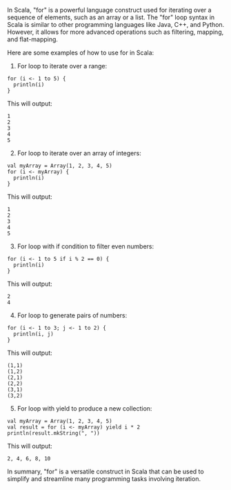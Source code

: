 In Scala, "for" is a powerful language construct used for iterating over a sequence of elements, such as an array or a list. The "for" loop syntax in Scala is similar to other programming languages like Java, C++, and Python. However, it allows for more advanced operations such as filtering, mapping, and flat-mapping.

Here are some examples of how to use for in Scala:

1. For loop to iterate over a range:

```
for (i <- 1 to 5) {
  println(i)
}
```
This will output:
```
1
2
3
4
5
```

2. For loop to iterate over an array of integers:
```
val myArray = Array(1, 2, 3, 4, 5)
for (i <- myArray) {
  println(i)
}
```
This will output:
```
1
2
3
4
5
```

3. For loop with if condition to filter even numbers:
```
for (i <- 1 to 5 if i % 2 == 0) {
  println(i)
}
```
This will output:
```
2
4
```

4. For loop to generate pairs of numbers:
```
for (i <- 1 to 3; j <- 1 to 2) {
  println(i, j)
}
```
This will output:
```
(1,1)
(1,2)
(2,1)
(2,2)
(3,1)
(3,2)
```

5. For loop with yield to produce a new collection:
```
val myArray = Array(1, 2, 3, 4, 5)
val result = for (i <- myArray) yield i * 2
println(result.mkString(", "))
```
This will output:
```
2, 4, 6, 8, 10
```

In summary, "for" is a versatile construct in Scala that can be used to simplify and streamline many programming tasks involving iteration.